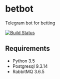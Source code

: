 # betbot
Telegram bot for betting

[![Build Status](https://travis-ci.org/Lookyan/betbot.svg?branch=master)](https://travis-ci.org/Lookyan/betbot)

## Requirements
- Python 3.5
- Postgresql 9.3.14
- RabbitMQ 3.6.5